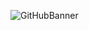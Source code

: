
![GitHubBanner](https://user-images.githubusercontent.com/94843189/155374750-6f8af9f4-c60f-4618-8b67-b7e4d3399ece.jpg)

<!---
Akshay-s-nair/Akshay-s-nair is a ✨ special ✨ repository because its `README.md` (this file) appears on your GitHub profile.
You can click the Preview link to take a look at your changes.
--->
